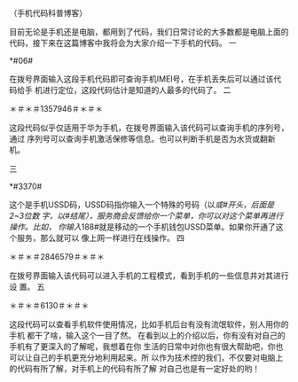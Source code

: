 
（手机代码科普博客）



目前无论是手机还是电脑，都用到了代码，我们日常讨论的大多数都是电脑上面的
代码，接下来在这篇博客中我将会为大家介绍一下手机的代码。
一

*#06#

在拨号界面输入这段手机代码即可查询手机IMEI号，在手机丢失后可以通过该代码给手
机进行定位，这段代码估计是知道的人最多的代码了。
二

＊＃＊＃1357946＃＊＃＊

这段代码似乎仅适用于华为手机，在拨号界面输入该代码可以查询手机的序列号，通过
序列号可以查询手机激活保修等信息。也可以判断手机是否为水货或翻新机。

三

*#3370#

这个是手机USSD码，USSD码指你输入一个特殊的号码（以*或#开头，后面是2~3位数
字，以#结尾），服务商会反馈给你一个菜单，你可以对这个菜单再进行操作。比如，
你输入*188#就是移动的一个手机钱包USSD菜单。如果你开通了这个服务，那么就可以
像上网一样进行在线操作。
四

＊＃＊＃2846579＃＊＃＊

在拨号界面输入该代码可以进入手机的工程模式，看到手机的一些信息并对其进行设
置。
五

＊＃＊＃6130＃＊＃＊

这段代码可以查看手机软件使用情况，比如手机后台有没有流氓软件，别人用你的手机
都干了啥，输入这个一目了然。
	在看到以上的介绍以后，你有没有对自己的手机有了更深入的了解呢，我想着在你
生活的日常中对你也有很大帮助吧，你也可以让自己的手机更充分地利用起来。所
以作为技术控的我们，不仅要对电脑上的代码有所了解，对手机上的代码有所了解
对自己也是有一定好处的哟！